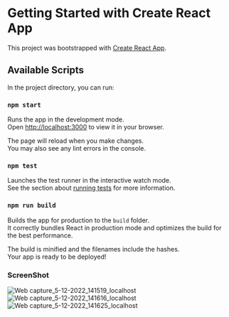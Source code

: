 # Getting Started with Create React App

This project was bootstrapped with [Create React App](https://github.com/facebook/create-react-app).

## Available Scripts

In the project directory, you can run:

### `npm start`

Runs the app in the development mode.\
Open [http://localhost:3000](http://localhost:3000) to view it in your browser.

The page will reload when you make changes.\
You may also see any lint errors in the console.

### `npm test`

Launches the test runner in the interactive watch mode.\
See the section about [running tests](https://facebook.github.io/create-react-app/docs/running-tests) for more information.

### `npm run build`

Builds the app for production to the `build` folder.\
It correctly bundles React in production mode and optimizes the build for the best performance.

The build is minified and the filenames include the hashes.\
Your app is ready to be deployed!
### ScreenShot


![Web capture_5-12-2022_141519_localhost](https://user-images.githubusercontent.com/66764940/205595101-9ef727d1-5803-45dd-a068-b4ba6ee96672.jpeg)
![Web capture_5-12-2022_141616_localhost](https://user-images.githubusercontent.com/66764940/205595110-67d3a7b4-010e-4991-8b3c-638df1661d36.jpeg)
![Web capture_5-12-2022_141625_localhost](https://user-images.githubusercontent.com/66764940/205595116-7e71c40d-0d27-435a-9861-2d68ee6dd0db.jpeg)
